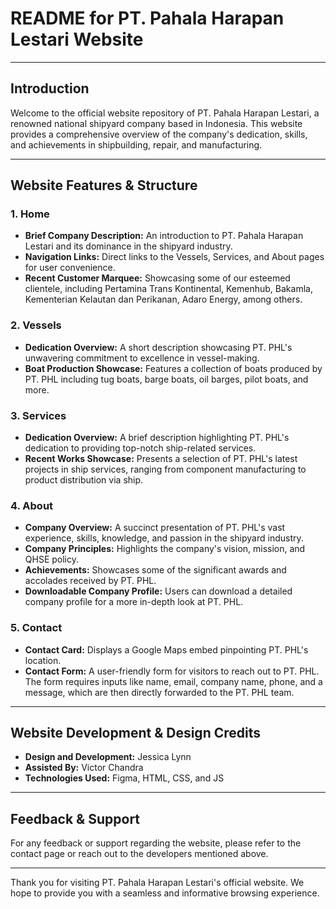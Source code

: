 # README for PT. Pahala Harapan Lestari Website

---

## **Introduction**

Welcome to the official website repository of PT. Pahala Harapan Lestari, a renowned national shipyard company based in Indonesia. This website provides a comprehensive overview of the company's dedication, skills, and achievements in shipbuilding, repair, and manufacturing.

---

## **Website Features & Structure**

### **1. Home**
- **Brief Company Description:** An introduction to PT. Pahala Harapan Lestari and its dominance in the shipyard industry.
- **Navigation Links:** Direct links to the Vessels, Services, and About pages for user convenience.
- **Recent Customer Marquee:** Showcasing some of our esteemed clientele, including Pertamina Trans Kontinental, Kemenhub, Bakamla, Kementerian Kelautan dan Perikanan, Adaro Energy, among others.

### **2. Vessels**
- **Dedication Overview:** A short description showcasing PT. PHL's unwavering commitment to excellence in vessel-making.
- **Boat Production Showcase:** Features a collection of boats produced by PT. PHL including tug boats, barge boats, oil barges, pilot boats, and more.

### **3. Services**
- **Dedication Overview:** A brief description highlighting PT. PHL's dedication to providing top-notch ship-related services.
- **Recent Works Showcase:** Presents a selection of PT. PHL's latest projects in ship services, ranging from component manufacturing to product distribution via ship.

### **4. About**
- **Company Overview:** A succinct presentation of PT. PHL's vast experience, skills, knowledge, and passion in the shipyard industry.
- **Company Principles:** Highlights the company's vision, mission, and QHSE policy.
- **Achievements:** Showcases some of the significant awards and accolades received by PT. PHL.
- **Downloadable Company Profile:** Users can download a detailed company profile for a more in-depth look at PT. PHL.

### **5. Contact**
- **Contact Card:** Displays a Google Maps embed pinpointing PT. PHL's location.
- **Contact Form:** A user-friendly form for visitors to reach out to PT. PHL. The form requires inputs like name, email, company name, phone, and a message, which are then directly forwarded to the PT. PHL team.

---

## **Website Development & Design Credits**

- **Design and Development:** Jessica Lynn
- **Assisted By:** Victor Chandra
- **Technologies Used:** Figma, HTML, CSS, and JS

---

## **Feedback & Support**

For any feedback or support regarding the website, please refer to the contact page or reach out to the developers mentioned above.

---

Thank you for visiting PT. Pahala Harapan Lestari's official website. We hope to provide you with a seamless and informative browsing experience.
